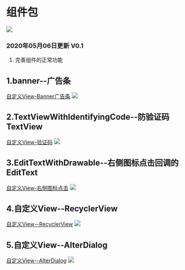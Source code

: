 # 组件包
[![](https://jitpack.io/v/Faaat/Module.svg)](https://jitpack.io/#Faaat/Module)
### 2020年05月06日更新 V0.1
1. 完善组件的正常功能

## 1.banner--广告条

[自定义View-Banner广告条](https://blog.csdn.net/m0_37732679/article/details/105717147)
![](https://img-blog.csdnimg.cn/20200423210307126.gif#pic_center)

## 2.TextViewWithIdentifyingCode--防验证码TextView
[自定义View-验证码](https://blog.csdn.net/m0_37732679/article/details/105562501)
![](https://img-blog.csdnimg.cn/20200416205348524.png)

## 3.EditTextWithDrawable--右侧图标点击回调的EditText
[自定义View-右侧图标点击](https://blog.csdn.net/m0_37732679/article/details/105642252)
![](https://img-blog.csdnimg.cn/20200420190734534.png#pic_center)

## 4.自定义View--RecyclerView
[自定义View--RecyclerView](https://blog.csdn.net/m0_37732679/article/details/105813487)
![](https://img-blog.csdnimg.cn/2020042814480113.jpg?x-oss-process=image/watermark,type_ZmFuZ3poZW5naGVpdGk,shadow_10,text_aHR0cHM6Ly9ibG9nLmNzZG4ubmV0L20wXzM3NzMyNjc5,size_16,color_FFFFFF,t_70#pic_center)

## 5.自定义View--AlterDialog
[自定义View--AlterDialog](https://blog.csdn.net/m0_37732679/article/details/105848248)
![](https://img-blog.csdnimg.cn/20200429204018291.jpg?x-oss-process=image/watermark,type_ZmFuZ3poZW5naGVpdGk,shadow_10,text_aHR0cHM6Ly9ibG9nLmNzZG4ubmV0L20wXzM3NzMyNjc5,size_16,color_FFFFFF,t_70#pic_center)

